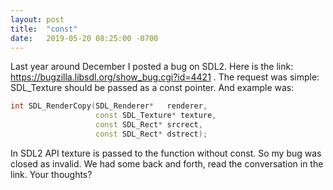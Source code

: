 ```yaml
---
layout: post
title:  "const"
date:   2019-05-20 08:25:00 -0700
---
```


Last year around December I posted a bug on SDL2. Here is the 
link: https://bugzilla.libsdl.org/show_bug.cgi?id=4421 . The request
was simple: SDL_Texture should be passed as a const pointer. And
example was:
```C++
int SDL_RenderCopy(SDL_Renderer*   renderer,
                   const SDL_Texture* texture,
                   const SDL_Rect* srcrect,
                   const SDL_Rect* dstrect);
```

In SDL2 API texture is passed to the function without const. So my bug was closed as
invalid. We had some back and forth, read the conversation in the
link. Your thoughts?
